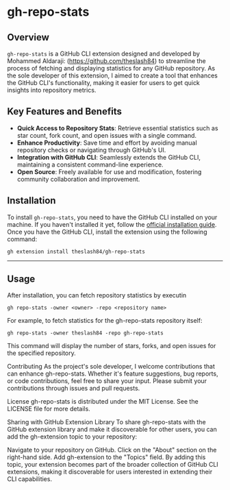 # gh-repo-stats

## Overview

`gh-repo-stats` is a GitHub CLI extension designed and developed by Mohammed Aldaraji: (https://github.com/theslash84) to streamline the process of fetching and displaying statistics for any GitHub repository. As the sole developer of this extension, I aimed to create a tool that enhances the GitHub CLI's functionality, making it easier for users to get quick insights into repository metrics.

## Key Features and Benefits

- **Quick Access to Repository Stats**: Retrieve essential statistics such as star count, fork count, and open issues with a single command.
- **Enhance Productivity**: Save time and effort by avoiding manual repository checks or navigating through GitHub's UI.
- **Integration with GitHub CLI**: Seamlessly extends the GitHub CLI, maintaining a consistent command-line experience.
- **Open Source**: Freely available for use and modification, fostering community collaboration and improvement.

## Installation

To install `gh-repo-stats`, you need to have the GitHub CLI installed on your machine. If you haven't installed it yet, follow the [official installation guide](https://cli.github.com/manual/installation). Once you have the GitHub CLI, install the extension using the following command:

```shell
gh extension install theslash84/gh-repo-stats
```

---

## Usage
After installation, you can fetch repository statistics by executin
```
gh repo-stats -owner <owner> -repo <repository name>
```
For example, to fetch statistics for the gh-repo-stats repository itself:
```
gh repo-stats -owner theslash84 -repo gh-repo-stats

```
This command will display the number of stars, forks, and open issues for the specified repository.

Contributing
As the project's sole developer, I welcome contributions that can enhance gh-repo-stats. Whether it's feature suggestions, bug reports, or code contributions, feel free to share your input. Please submit your contributions through issues and pull requests.

License
gh-repo-stats is distributed under the MIT License. See the LICENSE file for more details.

Sharing with GitHub Extension Library
To share gh-repo-stats with the GitHub extension library and make it discoverable for other users, you can add the gh-extension topic to your repository:

Navigate to your repository on GitHub.
Click on the "About" section on the right-hand side.
Add gh-extension to the "Topics" field.
By adding this topic, your extension becomes part of the broader collection of GitHub CLI extensions, making it discoverable for users interested in extending their CLI capabilities.




